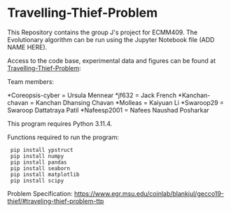# Travelling-Thief-Problem

This Repository contains the group J's project for ECMM409.
The Evolutionary algorithm can be run using the Jupyter Notebook file (ADD NAME HERE).


Access to the code base, experimental data and figures can be found at 
[Travelling-Thief-Problem](https://github.com/Coreopsis-cyber/Travelling-Thief-Problem):

Team members:

*Coreopsis-cyber = Ursula Mennear
*jf632 = Jack French
*Kanchan-chavan = Kanchan Dhansing Chavan
*Molleas = Kaiyuan Li
*Swaroop29 = Swaroop Dattatraya Patil
*Nafeesp2001 = Nafees Naushad Posharkar


This program requires Python 3.11.4.

Functions required to run the program: 

```
 pip install ypstruct
 pip install numpy
 pip install pandas
 pip install seaborn
 pip install matplotlib
 pip install scipy
```

Problem Specification: https://www.egr.msu.edu/coinlab/blankjul/gecco19-thief/#traveling-thief-problem-ttp

